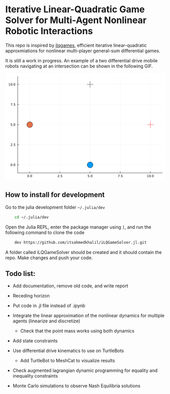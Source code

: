 # Iterative Linear-Quadratic Game Solver for Multi-Agent Nonlinear Robotic Interactions

This repo is inspired by [ilqgames](https://arxiv.org/abs/1909.04694), efficient iterative linear-quadratic approxmiations for nonlinear multi-player general-sum differential games. 

It is still a work in progress. An example of a two differential drive mobile robots navigating at an intersection can be shown in the following GIF. 

![Alt Text](examples/assets/diff_drive.gif)

## How to install for development

Go to the julia development folder `~/.julia/dev`

```bash
    cd ~/.julia/dev
```

Open the Julia REPL, enter the package manager using `]`, and run the following command to clone the code
```bash
    dev https://github.com/itsahmedkhalil/iLQGameSolver.jl.git
```

A folder called iLQGameSolver should be created and it should contain the repo. Make changes and push your code.

## Todo list:

- Add documentation, remove old code, and write report

- Receding horizon

- Put code in .jl file instead of .ipynb 

- Integrate the linear approximation of the nonlinear dynamics for multiple agents (linearize and discretize)
    - Check that the point mass works using both dynamics

- Add state constraints

- Use differential drive kinematics to use on TurtleBots
    - Add TurtleBot to MeshCat to visualize results

- Check augmented lagrangian dynamic programming for equality and inequality constraints

- Monte Carlo simulations to observe Nash Equilibria solutions


